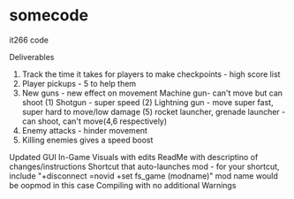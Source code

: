 # somecode
it266 code

Deliverables
1. Track the time it takes for players to make checkpoints - high score list
2. Player pickups - 5 to help them
3. New guns - new effect on movement
Machine gun- can't move but can shoot (1)
Shotgun - super speed (2)
Lightning gun - move super fast, super hard to move/low damage (5)
rocket launcher, grenade launcher - can shoot, can't move(4,6 respectively)
4. Enemy attacks - hinder movement
5. Killing enemies gives a speed boost

Updated GUI
In-Game Visuals with edits
ReadMe with descriptino of changes/instructions
Shortcut that auto-launches mod - for your shortcut, include "+disconnect =novid +set fs_game (modname)" mod name would be oopmod in this case
Compiling with no additional Warnings
